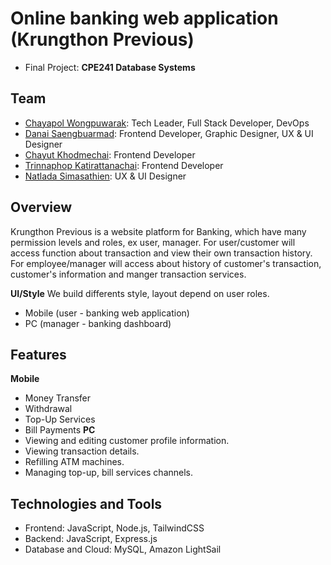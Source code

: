 # Online banking web application (Krungthon Previous)
- Final Project: **CPE241 Database Systems**

## Team
- [Chayapol Wongpuwarak](https://github.com/kongkcypw): Tech Leader, Full Stack Developer, DevOps
- [Danai Saengbuarmad](https://github.com/DanaiLT): Frontend Developer, Graphic Designer, UX & UI Designer
- [Chayut Khodmechai](https://github.com/Chayut13): Frontend Developer
- [Trinnaphop Katirattanachai](https://github.com/wawawind): Frontend Developer
- [Natlada Simasathien](https://github.com/mmoladaa): UX & UI Designer

## Overview
Krungthon Previous is a website platform for Banking, which have many permission levels and roles, ex user, manager.
For user/customer will access function about transaction and view their own transaction history.
For employee/manager will access about history of customer's transaction, customer's information and manger transaction services.

**UI/Style** We build differents style, layout depend on user roles.
- Mobile (user - banking web application)
- PC (manager - banking dashboard)

## Features
**Mobile**
- Money Transfer
- Withdrawal
- Top-Up Services
- Bill Payments
**PC**
- Viewing and editing customer profile information.
- Viewing transaction details.
- Refilling ATM machines.
- Managing top-up, bill services channels.

## Technologies and Tools
- Frontend: JavaScript, Node.js, TailwindCSS
- Backend: JavaScript, Express.js
- Database and Cloud: MySQL, Amazon LightSail
